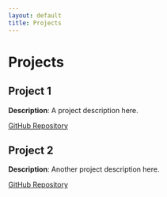 ```yaml
---
layout: default
title: Projects
---
```


# Projects

## Project 1
**Description**: A project description here.

[GitHub Repository](https://github.com/mohtasham9/)

## Project 2
**Description**: Another project description here.

[GitHub Repository](https://github.com/mohtasham9/)
